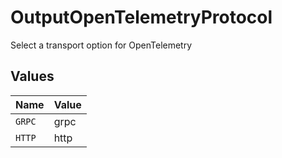 # OutputOpenTelemetryProtocol

Select a transport option for OpenTelemetry


## Values

| Name   | Value  |
| ------ | ------ |
| `GRPC` | grpc   |
| `HTTP` | http   |
